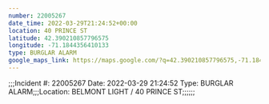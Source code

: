 ```yaml
---
number: 22005267
date_time: 2022-03-29T21:24:52+00:00
location: 40 PRINCE ST
latitude: 42.390210857796575
longitude: -71.1844356410133
type: BURGLAR ALARM
google_maps_link: https://maps.google.com/?q=42.390210857796575,-71.1844356410133
---
```


;;;Incident #: 22005267   Date: 2022-03-29 21:24:52   Type: BURGLAR ALARM;;;Location: BELMONT LIGHT / 40 PRINCE ST;;;;;;
